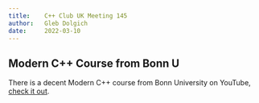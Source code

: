 ```yaml
---
title:    C++ Club UK Meeting 145
author:   Gleb Dolgich
date:     2022-03-10
---
```


## Modern C++ Course from Bonn U

There is a decent Modern C++ course from Bonn University on YouTube, [check it out](https://youtube.com/playlist?list=PLgnQpQtFTOGR50iIOtO36nK6aNPtVq98C).
